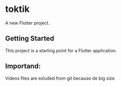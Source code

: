 # toktik

A new Flutter project.

## Getting Started

This project is a starting point for a Flutter application.

## Importand:

Videos files are exluded from git because de big size
